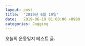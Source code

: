 ```yaml
---
layout: post
title:  "2019년 6월 19일"
date:   2019-06-19 01:00:00 +0900
categories: Jogging
---
```


오늘의 운동일지 테스트 글. 
